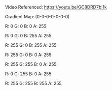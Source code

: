 Video Referenced: https://youtu.be/GC8DRD7bI1k

Gradient Map: (0-0-0-0-0-0-0)

R: 0 G: 0 B: 0 A: 255

R: 0 G: 0 B: 255 A: 255

R: 255 G: 0 B: 255 A: 255

R: 255 G: 0 B: 0 A: 255

R: 255 G: 255 B: 0 A: 255

R: 0 G: 255 B: 0 A: 255

R: 255 G: 255 B: 255 A: 255
